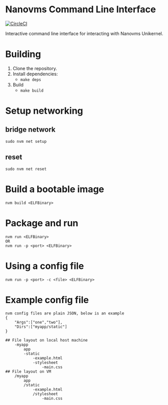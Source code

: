 # Nanovms Command Line Interface

[![CircleCI](https://circleci.com/gh/nanovms/nvm.svg?style=svg)](https://circleci.com/gh/nanovms/nvm)

Interactive command line interface for interacting with Nanovms Unikernel. 

# Building
1. Clone the repository.
2. Install dependencies:
    - `make deps`
3. Build 
    - `make build`
# Setup networking
## bridge network 
`sudo nvm net setup` 
## reset
`sudo nvm net reset`
# Build a bootable image
`nvm build <ELFBinary>`
# Package and run
    nvm run <ELFBinary>
    OR
    nvm run -p <port> <ELFBinary>
# Using a config file
    nvm run -p <port> -c <file> <ELFBinary>
# Example config file
    nvm config files are plain JSON, below is an example 
    {
        "Args":["one","two"],
        "Dirs":["myapp/static"]
    }

    ## File layout on local host machine 
        -myapp
            app
            -static
                -example.html
                -stylesheet 
                    -main.css
    ## File layout on VM
        /myapp
            app
            /static
                -example.html
                /stylesheet
                    -main.css
